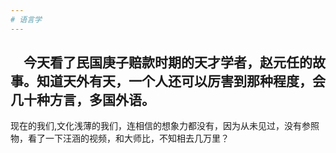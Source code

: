 ```yaml
---
# 语言学
---
```

## &ensp;&ensp;今天看了民国庚子赔款时期的天才学者，赵元任的故事。知道天外有天，一个人还可以厉害到那种程度，会几十种方言，多国外语。
现在的我们,文化浅薄的我们，连相信的想象力都没有，因为从未见过，没有参照物，看了一下汪涵的视频，和大师比，不知相去几万里？
